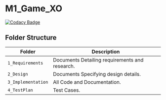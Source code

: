 # M1_Game_XO
[![Codacy Badge](https://app.codacy.com/project/badge/Grade/07f6a1353ea34ad98d565890bd398243)](https://www.codacy.com/gh/VASANTHAKUMAR8/M1_Game_XO/dashboard?utm_source=github.com&amp;utm_medium=referral&amp;utm_content=VASANTHAKUMAR8/M1_Game_XO&amp;utm_campaign=Badge_Grade)
## Folder Structure
Folder               | Description
-------------------  | -----------------------------------------
`1_Requirements`     | Documents Detailing requirements and research.
`2_Design`     | Documents Specifying design details.
`3_Implementation`   | All Code and Documentation.
`4_TestPlan`| Test Cases.
